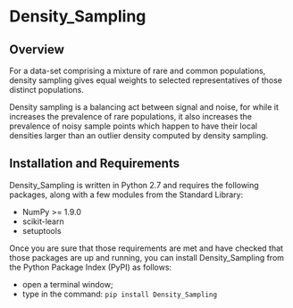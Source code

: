 # Density_Sampling

Overview
--------

For a data-set comprising a mixture of rare and common populations, density sampling gives equal weights 
to selected representatives of those distinct populations.

Density sampling is a balancing act between signal and noise, for while it increases the prevalence of rare populations, 
it also increases the prevalence of noisy sample points which happen to have their local densities larger than 
an outlier density computed by density sampling.

Installation and Requirements
-----------------------------

Density_Sampling is written in Python 2.7 and requires the following packages, along with a few modules 
from the Standard Library:
* NumPy >= 1.9.0
* scikit-learn
* setuptools

Once you are sure that those requirements are met and have checked that those packages are up and running, you can 
install Density_Sampling from the Python Package Index (PyPI) as follows:
* open a terminal window;
* type in the command: ``pip install Density_Sampling``


